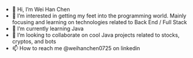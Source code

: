 - 👋 Hi, I’m Wei Han Chen
- 👀 I’m interested in getting my feet into the programming world. Mainly focusing and learning on technologies related to Back End / Full Stack
- 🌱 I’m currently learning Java
- 💞️ I’m looking to collaborate on cool Java projects related to stocks, cryptos, and bots
- 📫 How to reach me @weihanchen0725 on linkedin

<!---
weihanchen0725/weihanchen0725 is a ✨ special ✨ repository because its `README.md` (this file) appears on your GitHub profile.
You can click the Preview link to take a look at your changes.
--->
